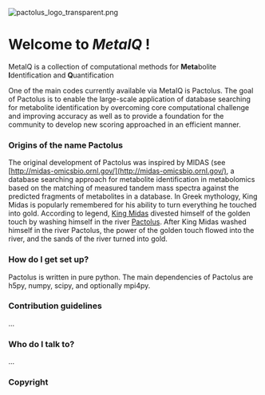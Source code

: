 ![pactolus_logo_transparent.png](https://bitbucket.org/repo/RRLkAG/images/3308575236-pactolus_logo_transparent.png)

# Welcome to ***MetaIQ*** ! #

MetaIQ is a collection of computational methods for **Meta**bolite **I**dentification and **Q**uantification

One of the main codes currently available via MetaIQ is Pactolus. The goal of Pactolus is to enable the large-scale application of database searching for metabolite identification by overcoming core computational challenge and improving accuracy as well as to provide a foundation for the community to develop new scoring approached in an efficient manner. 

### Origins of the name Pactolus ###

The original development of Pactolus was inspired by MIDAS (see [http://midas-omicsbio.ornl.gov/](http://midas-omicsbio.ornl.gov/), a database searching approach for metabolite identification in metabolomics based on the matching of measured tandem mass spectra against the predicted fragments of metabolites in a database. In Greek mythology, King Midas is popularly remembered for his ability to turn everything he touched into gold. According to legend, [King Midas](https://en.wikipedia.org/wiki/Midas) divested himself of the golden touch by washing himself in the river [Pactolus](https://en.wikipedia.org/wiki/Pactolus). After King Midas washed himself in the river Pactolus, the power of the golden touch flowed into the river, and the sands of the river turned into gold. 

### How do I get set up? ###

Pactolus is written in pure python. The main dependencies of Pactolus are h5py, numpy, scipy, and optionally mpi4py.

### Contribution guidelines ###
...

### Who do I talk to? ###
...

### Copyright ###